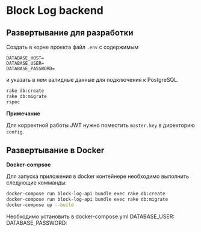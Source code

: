 # Block Log backend

## Развертывание для разработки

Создать в корне проекта файл `.env` с содержимым

```dotenv
DATABASE_HOST=
DATABASE_USER=
DATABASE_PASSWORD=
```

и указать в нем валидные данные для подключения к PostgreSQL.

```bash
rake db:create
rake db:migrate
rspec
```

**Примечание**

Для корректной работы JWT нужно поместить `master.key` в директорию `config`.

## Развертывание в Docker

**Docker-compsoe**

 Для запуска приложения в docker контейнере необходимо выполнить следующие комманды:
 
 ```bash
 docker-compose run block-log-api bundle exec rake db:create
 docker-compose run block-log-api bundle exec rake db:migrate
 docker-compose up --build
 ```

 Необходимо установить в docker-compose.yml 
 DATABASE_USER: 
 DATABASE_PASSWORD: 